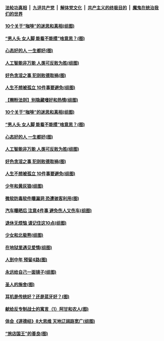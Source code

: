 

####  [法轮功真相](../../../../basic/blob/master/README.md?t=09100202) &nbsp;|&nbsp; [九评共产党](../../../../9ping.md/blob/master/README.md?t=09100202) &nbsp;|&nbsp; [解体党文化](../../../../jtdwh.md/blob/master/README.md?t=09100202)  &nbsp;|&nbsp; [共产主义的终极目的](../../../../gczydzjmd.md/blob/master/README.md?t=09100202) &nbsp;|&nbsp; [魔鬼在统治我们的世界](../../../../mgztzwmdsj.md/blob/master/README.md?t=09100202) 

#### [10个关于“咖啡”的迷思和真相(组图)](../pages/p8/945568.md?t=09100202) 

#### [“男人头 女人脚 能看不能摸”啥意思？(图)](../pages/p8/945566.md?t=09100202) 

#### [心态好的人 一生都好(图)](../pages/p8/945072.md?t=09100202) 

#### [人工智能非万能 人类可反败为胜(组图)](../pages/p8/945443.md?t=09100202) 

#### [好色贪淫之事 犯则败德取祸(图)](../pages/p8/945078.md?t=09100202) 

#### [人生不想被孤立 10件事要避免(组图)](../pages/p8/945358.md?t=09100202) 

#### [【圈粉法则】别隐藏嗜好和热情(组图)](../pages/p8/945624.md?t=09100202) 

#### [10个关于“咖啡”的迷思和真相(组图)](../pages/p8/945568.md?t=09100202) 

#### [“男人头 女人脚 能看不能摸”啥意思？(图)](../pages/p8/945566.md?t=09100202) 

#### [心态好的人 一生都好(图)](../pages/p8/945072.md?t=09100202) 

#### [人工智能非万能 人类可反败为胜(组图)](../pages/p8/945443.md?t=09100202) 

#### [好色贪淫之事 犯则败德取祸(图)](../pages/p8/945078.md?t=09100202) 

#### [人生不想被孤立 10件事要避免(组图)](../pages/p8/945358.md?t=09100202) 

#### [少年和黄灰狼(组图)](../pages/p8/945126.md?t=09100202) 

#### [微软防毒软件曝漏洞 恐遭骇客利用(图)](../pages/p8/945433.md?t=09100202) 

#### [汽车曝晒后 注意4件事 避免伤人又伤车(组图)](../pages/p8/945395.md?t=09100202) 

#### [退休无烦恼 请记住这10点(组图)](../pages/p8/945355.md?t=09100202) 

#### [少女和北极熊(组图)](../pages/p8/945336.md?t=09100202) 

#### [在地狱里遇见爱情(组图)](../pages/p8/944857.md?t=09100202) 

#### [人到中年 预留4路(图)](../pages/p8/945324.md?t=09100202) 

#### [永远给自己一面镜子(组图)](../pages/p8/945290.md?t=09100202) 

#### [圣人的施舍(图)](../pages/p8/945063.md?t=09100202) 

#### [耳机是传统好？还是蓝牙好？(图)](../pages/p8/945285.md?t=09100202) 

#### [献给反专制战士的寓言（1）阿甘和农人(图)](../pages/p8/945224.md?t=09100202) 

#### [体会《道德经》8大思维 天地辽阔路宽广(组图)](../pages/p8/945168.md?t=09100202) 

#### [“旅店国王”的善良(图)](../pages/p8/945054.md?t=09100202) 

